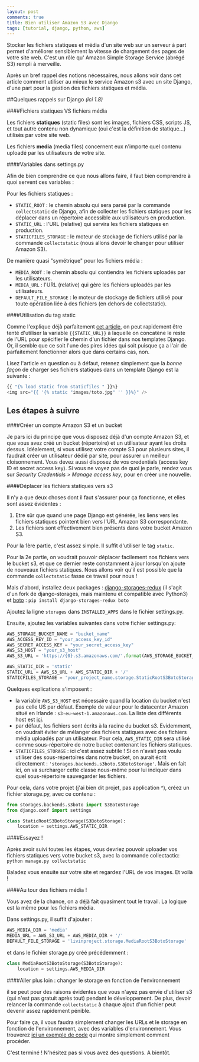 ```yaml
---
layout: post
comments: true
title: Bien utiliser Amazon S3 avec Django
tags: [tutorial, django, python, aws]
---
```


Stocker les fichiers statiques et média d'un site web sur un serveur à part permet d'améliorer sensiblement la vitesse de chargement des pages de votre site web. C'est un rôle qu' Amazon Simple Storage Service (abrégé S3) rempli à merveille.

Après un bref rappel des notions nécessaires, nous allons voir dans cet article comment utiliser au mieux le service Amazon s3 avec un site Django, d'une part pour la gestion des fichiers statiques et média.

##Quelques rappels sur Django _(ici 1.8)_

####Fichiers statiques VS fichiers média

Les fichiers **statiques** (static files) sont les images, fichiers CSS, scripts JS, et tout autre contenu non dynamique (oui c'est la définition de statique...) utilisés par votre site web.

Les fichiers **media** (media files) concernent eux n'importe quel contenu uploadé par les utilisateurs de votre site.

####Variables dans settings.py

Afin de bien comprendre ce que nous allons faire, il faut bien comprendre à quoi servent ces variables :


Pour les fichiers statiques :

- `STATIC_ROOT` : le chemin absolu qui sera parsé par la commande `collectstatic` de Django, afin de collecter les fichiers statiques pour les déplacer dans un répertoire accessible aux utilisateurs en production.
- `STATIC_URL` : l'URL (relative) qui servira les fichiers statiques en production.
- `STATICFILES_STORAGE` : le moteur de stockage de fichiers utilisé par la commande `collectstatic` (nous allons devoir le changer pour utiliser Amazon S3).


De manière quasi "symétrique" pour les fichiers média :

- `MEDIA_ROOT` : le chemin absolu qui contiendra les fichiers uploadés par les utilisateurs.
- `MEDIA_URL` : l'URL (relative) qui gère les fichiers uploadés par les utilisateurs.
- `DEFAULT_FILE_STORAGE` : le moteur de stockage de fichiers utilisé pour toute opération liée à des fichiers (en dehors de collectstatic).

####Utilisation du tag static

Comme l'explique déjà parfaitement [cet article](http://staticfiles.productiondjango.com/blog/stop-using-static-url-in-templates/), on peut rapidement être tenté d'utiliser la variable `{{STATIC_URL}}` à laquelle on concatène le reste de l'URL pour spécifier le chemin d'un fichier dans nos templates Django. Or, il semble que ce soit l'une des pires idées qui soit puisque ça a l'air de parfaitement fonctionner alors que dans certains cas, non.


Lisez l'article en question ou à défaut, retenez simplement que la _bonne façon_ de charger ses fichiers statiques dans un template Django est la suivante :

```python
{{ "{% load static from staticfiles " }}%}
<img src="{{ '{% static "images/toto.jpg" '' }}%}" />
```

## Les étapes à suivre

####Créer un compte Amazon S3 et un bucket

Je pars ici du principe que vous disposez déjà d'un compte Amazon S3, et que vous avez créé un bucket (répertoire) et un utilisateur ayant les droits dessus. Idéalement, si vous utilisez votre compte S3 pour plusieurs sites, il faudrait créer un utilisateur dédié par site, pour assurer un meilleur cloisonnement.
Vous devez aussi disposez de vos credentials (access key ID et secret access key). Si vous ne voyez pas de quoi je parle, rendez vous sur _Security Credentials > Manage access key_, pour en créer une nouvelle. 

####Déplacer les fichiers statiques vers s3

Il n'y a que deux choses dont il faut s'assurer pour ça fonctionne, et elles sont assez évidentes :

1. Etre sûr que quand une page Django est générée, les liens vers les fichiers statiques pointent bien vers l'URL Amazon S3 correspondante.
2. Les fichiers sont effectivement bien présents dans votre bucket Amazon S3.

Pour la 1ère partie, c'est assez simple. Il suffit d'utiliser le tag `static`.

Pour la 2e partie, on voudrait pouvoir déplacer facilement nos fichiers vers le bucket s3, et que ce dernier reste constamment à jour lorsqu'on ajoute de nouveaux fichiers statiques. Nous allons voir qu'il est possible que la commande `collectstatic` fasse ce travail pour nous !

Mais d'abord, installez deux packages : [django-storages-redux](https://github.com/jschneier/django-storages) (il s'agit d'un fork de django-storages, mais maintenu et compatible avec Python3) et [boto](https://github.com/boto/boto) :
`pip install django-storages-redux boto`


Ajoutez la ligne `storages` dans `INSTALLED_APPS` dans le fichier settings.py.

Ensuite, ajoutez les variables suivantes dans votre fichier settings.py:

```python
AWS_STORAGE_BUCKET_NAME = "bucket_name"
AWS_ACCESS_KEY_ID = "your_access_key_id"
AWS_SECRET_ACCESS_KEY = "your_secret_access_key"
AWS_S3_HOST = "your_s3_host"
AWS_S3_URL = 'https://{0}.s3.amazonaws.com/'.format(AWS_STORAGE_BUCKET_NAME)

AWS_STATIC_DIR = 'static'
STATIC_URL = AWS_S3_URL + AWS_STATIC_DIR + '/'
STATICFILES_STORAGE = 'your_project_name.storage.StaticRootS3BotoStorage'
```

Quelques explications s'imposent :

- la variable `AWS_S3_HOST`  est nécessaire quand la location du bucket n'est pas celle US par défaut. Exemple de valeur pour le datacenter Amazon situé en Irlande : `s3-eu-west-1.amazonaws.com`. La liste des différents host est [ici](http://www.bucketexplorer.com/documentation/amazon-s3--amazon-s3-buckets-and-regions.html).
- par défaut, les fichiers sont écrits à la racine du bucket s3. Evidemment, on voudrait éviter de mélanger des fichiers statiques avec des fichiers média uploadés par un utilisateur. Pour cela, `AWS_STATIC_DIR` sera utilisé comme sous-répertoire de notre bucket contenant les fichiers statiques.
- `STATICFILES_STORAGE` : ici c'est assez subtile ! Si on n'avait pas voulu utiliser des sous-répertoires dans notre bucket, on aurait écrit directement : `'storages.backends.s3boto.S3BotoStorage'`. Mais en fait ici, on va surcharger cette classe nous-même pour lui indiquer dans quel sous-répertoire sauvegarder les fichiers.


Pour cela, dans votre projet (j'ai bien dit projet, pas application ^), créez un fichier storage.py, avec ce contenu :

```python
from storages.backends.s3boto import S3BotoStorage
from django.conf import settings

class StaticRootS3BotoStorage(S3BotoStorage):
    location = settings.AWS_STATIC_DIR
```

####Essayez !

Après avoir suivi toutes les étapes, vous devriez pouvoir uploader vos fichiers statiques vers votre bucket s3, avec la commande collectactic: `python manage.py collectstatic`

Baladez vous ensuite sur votre site et regardez l'URL de vos images. Et voilà !

####Au tour des fichiers média !

Vous avez de la chance, on a déjà fait quasiment tout le travail. La logique est la même pour les fichiers média.

Dans settings.py, il suffit d'ajouter :

```python
AWS_MEDIA_DIR = 'media'
MEDIA_URL = AWS_S3_URL + AWS_MEDIA_DIR + '/'
DEFAULT_FILE_STORAGE = 'livinproject.storage.MediaRootS3BotoStorage'
```

et dans le fichier storage.py créé précédemment :

```python
class MediaRootS3BotoStorage(S3BotoStorage):
    location = settings.AWS_MEDIA_DIR
```

####Aller plus loin : changer le storage en fonction de l'environnement

il se peut pour des raisons évidentes que vous n'ayez pas envie d'utiliser s3 (qui n'est pas gratuit après tout) pendant le développement. De plus, devoir relancer la commande `collectstatic` à chaque ajout d'un fichier peut devenir assez rapidement pénible.

Pour faire ça, il vous faudra simplement changer les URLs et le storage en fonction de l'environnement, avec des variables d'environnement. Vous trouverez [ici un exemple de code](https://github.com/jschneier/django-storages/issues/6#issuecomment-66896737) qui montre simplement comment procéder.

C'est terminé ! N'hésitez pas si vous avez des questions. A bientôt.

